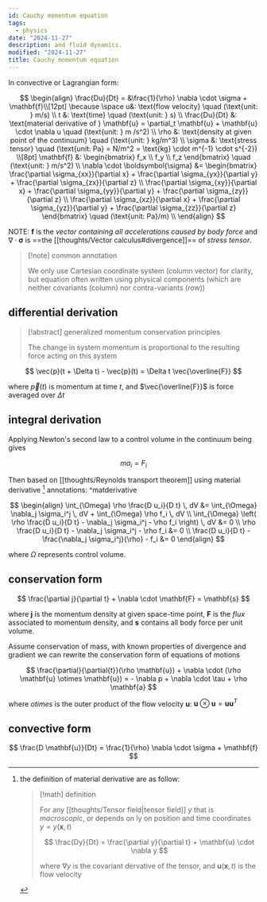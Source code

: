 ```yaml
---
id: Cauchy momentum equation
tags:
  - physics
date: "2024-11-27"
description: and fluid dynamics.
modified: "2024-11-27"
title: Cauchy momentum equation
---
```


In convective or Lagrangian form:

$$
\begin{align}
\frac{Du}{Dt} = &\frac{1}{\rho} \nabla \cdot \sigma + \mathbf{f}\\[12pt]
\because \space u&: \text{flow velocity} \quad (\text{unit: } m/s) \\
t &: \text{time} \quad (\text{unit: } s) \\
\frac{Du}{Dt} &: \text{material derivative of } \mathbf{u} = \partial_t \mathbf{u} + \mathbf{u} \cdot \nabla u \quad (\text{unit: } m /s^2) \\
\rho &: \text{density at given point of the continuum} \quad (\text{unit: } kg/m^3) \\
\sigma &: \text{stress tensor} \quad (\text{unit: Pa} = N/m^2 = \text{kg} \cdot m^{-1} \cdot s^{-2}) \\[8pt]
\mathbf{f} &: \begin{bmatrix}
f_x \\
f_y \\
f_z
\end{bmatrix} \quad (\text{unit: } m/s^2) \\
\nabla \cdot \boldsymbol{\sigma} &=
\begin{bmatrix}
\frac{\partial \sigma_{xx}}{\partial x} + \frac{\partial \sigma_{yx}}{\partial y} + \frac{\partial \sigma_{zx}}{\partial z} \\
\frac{\partial \sigma_{xy}}{\partial x} + \frac{\partial \sigma_{yy}}{\partial y} + \frac{\partial \sigma_{zy}}{\partial z} \\
\frac{\partial \sigma_{xz}}{\partial x} + \frac{\partial \sigma_{yz}}{\partial y} + \frac{\partial \sigma_{zz}}{\partial z}
\end{bmatrix} \quad (\text{unit: Pa}/m) \\
\end{align}
$$

NOTE: $\mathbf{f}$ is the _vector containing all accelerations caused by body force_ and $\nabla \cdot \boldsymbol{\sigma}$ is ==the [[thoughts/Vector calculus#divergence]]== of _stress tensor_.

> [!note] common annotation
>
> We only use Cartesian coordinate system (column vector) for clarity, but equation often written using physical components (which are neither covariants (column) nor contra-variants (row))

## differential derivation

> [!abstract] generalized momentum conservation principles
>
> The change in system momentum is proportional to the resulting force acting on this system

$$
\vec{p}(t + \Delta t) - \vec{p}(t) = \Delta t \vec{\overline{F}}
$$

where $\vec{p}(t)$ is momentum at time $t$, and $\vec{\overline{F}}$ is force averaged over $\Delta t$

## integral derivation

Applying Newton's second law to a control volume in the continuum being gives

$$
ma_i = F_i
$$

Then based on [[thoughts/Reynolds transport theorem]] using material derivative [^mat-derivative] annotations: ^matderivative

$$
\begin{align}
\int_{\Omega} \rho \frac{D u_i}{D t} \, dV &= \int_{\Omega} \nabla_j \sigma_i^j \, dV + \int_{\Omega} \rho f_i \, dV \\
\int_{\Omega} \left( \rho \frac{D u_i}{D t} - \nabla_j \sigma_i^j - \rho f_i \right) \, dV &= 0 \\
\rho \frac{D u_i}{D t} - \nabla_j \sigma_i^j - \rho f_i &= 0 \\
\frac{D u_i}{D t} - \frac{\nabla_j \sigma_i^j}{\rho} - f_i &= 0
\end{align}
$$

where $\Omega$ represents control volume.

[^mat-derivative]: the definition of material derivative are as follow:

    > [!math] definition
    >
    > For any [[thoughts/Tensor field|tensor field]] $y$ that is _macroscopic_, or depends on ly on position and time coordinates $y=y(\mathbf{x}, t)$
    >
    > $$
    > \frac{Dy}{Dt} = \frac{\partial y}{\partial t} + \mathbf{u} \cdot \nabla y
    > $$
    >
    > where $\nabla y$ is the covariant dervative of the tensor, and $\mathbf{u}(\mathbf{x}, t)$ is the flow velocity

## conservation form

$$
\frac{\partial j}{\partial t} + \nabla \cdot \mathbf{F} = \mathbf{s}
$$

where $\mathbf{j}$ is the momentum density at given space-time point, $\mathbf{F}$ is the _flux_ associated to momentum density, and $\mathbf{s}$ contains all body force per unit volume.

Assume conservation of mass, with known properties of divergence and gradient we can rewrite the conservation form of equations of motions

$$
\frac{\partial}{\partial{t}}(\rho \mathbf{u}) + \nabla \cdot (\rho \mathbf{u} \otimes \mathbf{u}) = - \nabla p + \nabla \cdot \tau + \rho \mathbf{a}
$$

where $otimes$ is the outer product of the flow velocity $\mathbf{u}$: $\mathbf{u} \otimes \mathbf{u} = \mathbf{u} \mathbf{u}^T$

## convective form

$$
\frac{D \mathbf{u}}{Dt} = \frac{1}{\rho} \nabla \cdot \sigma + \mathbf{f}
$$
